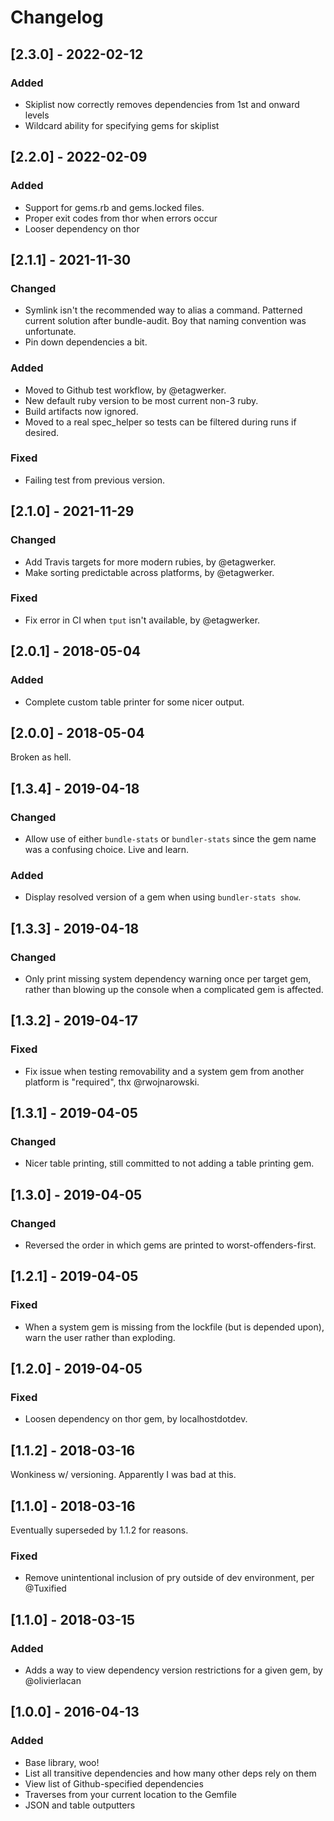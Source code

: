 Changelog
=============

## [2.3.0] - 2022-02-12

### Added
- Skiplist now correctly removes dependencies from 1st and onward levels
- Wildcard ability for specifying gems for skiplist

## [2.2.0] - 2022-02-09

### Added
- Support for gems.rb and gems.locked files.
- Proper exit codes from thor when errors occur
- Looser dependency on thor

## [2.1.1] - 2021-11-30

### Changed
- Symlink isn't the recommended way to alias a command. Patterned current
  solution after bundle-audit. Boy that naming convention was unfortunate.
- Pin down dependencies a bit.

### Added
- Moved to Github test workflow, by @etagwerker.
- New default ruby version to be most current non-3 ruby.
- Build artifacts now ignored.
- Moved to a real spec_helper so tests can be filtered during runs if desired.

### Fixed
- Failing test from previous version.

## [2.1.0] - 2021-11-29

### Changed
- Add Travis targets for more modern rubies, by @etagwerker.
- Make sorting predictable across platforms, by @etagwerker.

### Fixed
- Fix error in CI when `tput` isn't available, by @etagwerker.

## [2.0.1] - 2018-05-04

### Added
- Complete custom table printer for some nicer output.

## [2.0.0] - 2018-05-04
Broken as hell.

## [1.3.4] - 2019-04-18

### Changed
- Allow use of either `bundle-stats` or `bundler-stats` since the gem name was
  a confusing choice. Live and learn.

### Added
- Display resolved version of a gem when using `bundler-stats show`.

## [1.3.3] - 2019-04-18

### Changed
- Only print missing system dependency warning once per target gem, rather than
  blowing up the console when a complicated gem is affected.

## [1.3.2] - 2019-04-17

### Fixed
- Fix issue when testing removability and a system gem from another platform
  is "required", thx @rwojnarowski.

## [1.3.1] - 2019-04-05

### Changed
- Nicer table printing, still committed to not adding a table printing gem.

## [1.3.0] - 2019-04-05

### Changed
- Reversed the order in which gems are printed to worst-offenders-first.

## [1.2.1] - 2019-04-05

### Fixed
- When a system gem is missing from the lockfile (but is depended upon), warn
  the user rather than exploding.

## [1.2.0] - 2019-04-05

### Fixed
- Loosen dependency on thor gem, by localhostdotdev.

## [1.1.2] - 2018-03-16
Wonkiness w/ versioning. Apparently I was bad at this.

## [1.1.0] - 2018-03-16
Eventually superseded by 1.1.2 for reasons.

### Fixed
- Remove unintentional inclusion of pry outside of dev environment, per @Tuxified

## [1.1.0] - 2018-03-15

### Added
- Adds a way to view dependency version restrictions for a given gem, by @olivierlacan

## [1.0.0] - 2016-04-13

### Added
- Base library, woo!
- List all transitive dependencies and how many other deps rely on them
- View list of Github-specified dependencies
- Traverses from your current location to the Gemfile
- JSON and table outputters

